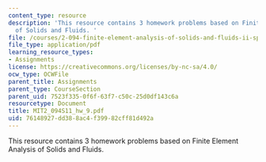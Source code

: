 ```yaml
---
content_type: resource
description: 'This resource contains 3 homework problems based on Finite Element Analysis
  of Solids and Fluids. '
file: /courses/2-094-finite-element-analysis-of-solids-and-fluids-ii-spring-2011/76148927dd388ac4f39982cff81d492a_MIT2_094S11_hw_9.pdf
file_type: application/pdf
learning_resource_types:
- Assignments
license: https://creativecommons.org/licenses/by-nc-sa/4.0/
ocw_type: OCWFile
parent_title: Assignments
parent_type: CourseSection
parent_uid: 7523f335-0f6f-63f7-c50c-25d0df143c6a
resourcetype: Document
title: MIT2_094S11_hw_9.pdf
uid: 76148927-dd38-8ac4-f399-82cff81d492a
---
```

This resource contains 3 homework problems based on Finite Element Analysis of Solids and Fluids. 